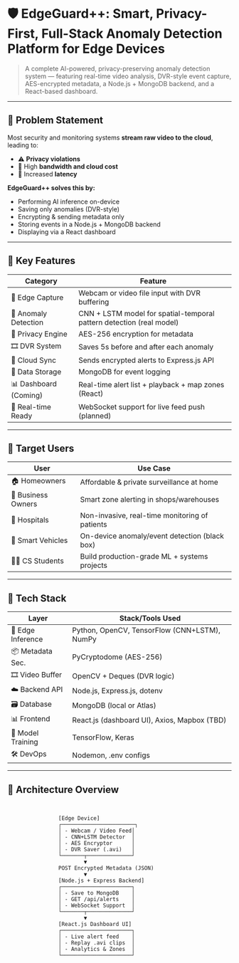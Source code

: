 # 🛡️ EdgeGuard++: Smart, Privacy-First, Full-Stack Anomaly Detection Platform for Edge Devices

> A complete AI-powered, privacy-preserving anomaly detection system — featuring real-time video analysis, DVR-style event capture, AES-encrypted metadata, a Node.js + MongoDB backend, and a React-based dashboard.

---

## 🚨 Problem Statement

Most security and monitoring systems **stream raw video to the cloud**, leading to:
- ⚠️ **Privacy violations**
- 🛑 High **bandwidth and cloud cost**
- 🐢 Increased **latency**

**EdgeGuard++ solves this by:**
- Performing AI inference on-device
- Saving only anomalies (DVR-style)
- Encrypting & sending metadata only
- Storing events in a Node.js + MongoDB backend
- Displaying via a React dashboard

---

## 🎯 Key Features

| Category            | Feature                                                                 |
|---------------------|-------------------------------------------------------------------------|
| 🎥 Edge Capture     | Webcam or video file input with DVR buffering                           |
| 🧠 Anomaly Detection| CNN + LSTM model for spatial-temporal pattern detection (real model)    |
| 🔐 Privacy Engine   | AES-256 encryption for metadata                                          |
| 🎞️ DVR System       | Saves 5s before and after each anomaly                                  |
| 📡 Cloud Sync       | Sends encrypted alerts to Express.js API                                |
| 🧮 Data Storage      | MongoDB for event logging                                               |
| 📊 Dashboard (Coming)| Real-time alert list + playback + map zones (React)                    |
| 🔁 Real-time Ready   | WebSocket support for live feed push (planned)                         |

---


## 👥 Target Users

| User               | Use Case                                        |
|--------------------|--------------------------------------------------|
| 🏠 Homeowners       | Affordable & private surveillance at home       |
| 🏢 Business Owners  | Smart zone alerting in shops/warehouses         |
| 🏥 Hospitals        | Non-invasive, real-time monitoring of patients  |
| 🚗 Smart Vehicles   | On-device anomaly/event detection (black box)   |
| 👩‍💻 CS Students     | Build production-grade ML + systems projects    |

---

## 🧰 Tech Stack

| Layer           | Stack/Tools Used                            |
|------------------|---------------------------------------------|
| 🧠 Edge Inference | Python, OpenCV, TensorFlow (CNN+LSTM), NumPy|
| 📦 Metadata Sec. | PyCryptodome (AES-256)                      |
| 🎞️ Video Buffer  | OpenCV + Deques (DVR logic)                 |
| ☁️ Backend API   | Node.js, Express.js, dotenv                 |
| 🗃️ Database       | MongoDB (local or Atlas)                   |
| 📊 Frontend      | React.js (dashboard UI), Axios, Mapbox (TBD)|
| 🧪 Model Training| TensorFlow, Keras                           |
| 🛠 DevOps         | Nodemon, .env configs                      |

---

## 🔗 Architecture Overview

```text


                [Edge Device]
                ┌───────────────────────┐
                │ - Webcam / Video Feed│
                │ - CNN+LSTM Detector  │
                │ - AES Encryptor      │
                │ - DVR Saver (.avi)   │
                └───────┬──────────────┘
                        ▼
                POST Encrypted Metadata (JSON)
                        ▼
                [Node.js + Express Backend]
                ┌──────────────────────┐
                │ - Save to MongoDB    │
                │ - GET /api/alerts    │
                │ - WebSocket Support  │
                └───────┬──────────────┘
                        ▼
                [React.js Dashboard UI]
                ┌──────────────────────┐
                │ - Live alert feed    │
                │ - Replay .avi clips  │
                │ - Analytics & Zones  │
                └──────────────────────┘
